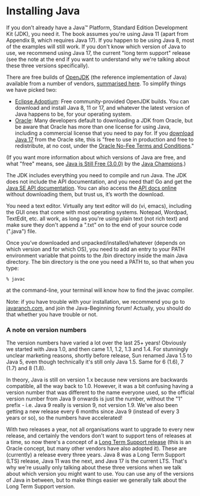 # Installing Java

If you don’t already have a Java&trade; Platform, Standard Edition Development Kit (JDK), you need it. The book assumes you're using Java 11 (apart from Appendix B, which requires Java 17). If you happen to be using Java 8, most of the examples will still work. If you don't know which version of Java to use, we recommend using Java 17, the current "long term support" release (see the note at the end if you want to understand why we're talking about these three versions specifically).

There are free builds of [OpenJDK](https://openjdk.java.net/) (the reference implementation of Java) available from a number of vendors, [summarised here](https://medium.com/@javachampions/java-is-still-free-3-0-0-ocrt-2021-bca75c88d23b#04b1). To simplify things we have picked two:
 - [Eclipse Adoptium](https://adoptium.net/): Free community-provided OpenJDK builds. You can download and install Java 8, 11 or 17, and whatever the latest version of Java happens to be, for your operating system.
 - [Oracle](https://www.oracle.com/java/technologies/downloads/): Many developers default to downloading a JDK from Oracle, but be aware that Oracle has more than one license for using Java, including a commercial license that you need to pay for. If you [download Java 17](https://www.oracle.com/java/technologies/downloads/#jdk17-windows) from the Oracle site, this is "free to use in production and free to redistribute, at no cost, under the [Oracle No-Fee Terms and Conditions](https://www.oracle.com/downloads/licenses/no-fee-license.html)."

(If you want more information about which versions of Java are free, and what "free" means, see [Java is Still Free (3.0.0)](https://medium.com/@javachampions/java-is-still-free-3-0-0-ocrt-2021-bca75c88d23b) by the [Java Champions](https://dev.java/community/jcs/).) 


The JDK includes everything you need to compile and run Java. The JDK does not include the API documentation, and you need that! Go and get the [Java SE API documentation](https://www.oracle.com/java/technologies/javase-jdk17-doc-downloads.html). You can also access the [API docs online](https://docs.oracle.com/en/java/javase/17/) without downloading them, but trust us, it’s worth the download.

You need a text editor. Virtually any text editor will do (vi, emacs), including the GUI ones that come with most operating systems. Notepad, Wordpad, TextEdit, etc. all work, as long as you're using plain text (not rich text) and make sure they don't append a ".txt" on to the end of your source code (".java") file.

Once you’ve downloaded and unpacked/installed/whatever (depends on which version and for which OS), you need to add an entry to your PATH environment variable that points to the /bin directory inside the main Java directory. The bin directory is the one you need a PATH to, so that when you type:
```
% javac
```
at the command-line, your terminal will know how to find the javac compiler.

Note: if you have trouble with your installation, we recommend you go to [javaranch.com](https://javaranch.com/), and join the Java-Beginning forum! Actually, you should do that whether you have trouble or not.



### A note on version numbers
The version numbers have varied a lot over the last 25+ years! Obviously we started with Java 1.0, and then came 1.1, 1.2, 1.3 and 1.4. For stunningly unclear marketing reasons, shortly before release, Sun renamed Java 1.5 to Java 5, even though technically it's still only Java 1.5. Same for 6 (1.6), 7 (1.7) and 8 (1.8).

In theory, Java is still on version 1.x because new versions are backwards compatible, all the way back to 1.0. However, it was a bit confusing having a version number that was different to the name everyone used, so the official version number from Java 9 onwards is just the number, without the "1" prefix - i.e. Java 9 really is version 9, not version 1.9. We've also been getting a new release every 6 months since Java 9 (instead of every 3 years or so), so the numbers have accelerated! 

With two releases a year, not all organisations want to upgrade to every new release, and certainly the vendors don't want to support tens of releases at a time, so now there's a concept of a [Long Term Support release](https://www.oracle.com/java/technologies/java-se-support-roadmap.html) (this is an Oracle concept, but many other vendors have also adopted it). These are (currently) a release every three years. Java 8 was a Long Term Support (LTS) release, Java 11 was the next, and Java 17 is the current LTS. That's why we're usually only talking about these three versions when we talk about which version you might want to use. You can use any of the versions of Java in between, but to make things easier we generally talk about the Long Term Support version.